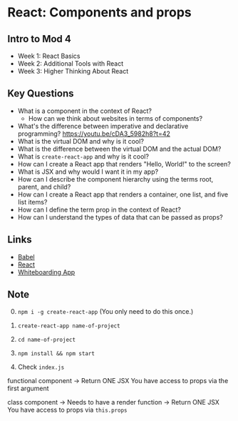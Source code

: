 # React: Components and props

## Intro to Mod 4
  - Week 1: React Basics
  - Week 2: Additional Tools with React
  - Week 3: Higher Thinking About React

## Key Questions
* What is a component in the context of React?
  * How can we think about websites in terms of components?
* What's the difference between imperative and declarative programming?
    https://youtu.be/cDA3_5982h8?t=42
* What is the virtual DOM and why is it cool?
* What is the difference between the virtual DOM and the actual DOM?
* What is `create-react-app` and why is it cool?
* How can I create a React app that renders "Hello, World!" to the screen?
* What is JSX and why would I want it in my app?
* How can I describe the component hierarchy using the terms root, parent, and child?
* How can I create a React app that renders a container, one list, and five list items?
* How can I define the term prop in the context of React?
* How can I understand the types of data that can be passed as props?


## Links

- [Babel](https://babeljs.io/)
- [React](https://reactjs.org/)
- [Whiteboarding App](https://awwapp.com)

## Note

0) `npm i -g create-react-app` (You only need to do this once.)

1) `create-react-app name-of-project`
2) `cd name-of-project`
3) `npm install && npm start`
4) Check `index.js`

functional component
  -> Return ONE JSX
  You have access to props via the first argument

class component
  -> Needs to have a render function
    -> Return ONE JSX
  You have access to props via `this.props`
